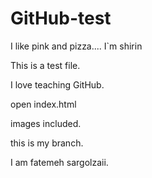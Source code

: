 # GitHub-test


I like pink and pizza....
I`m shirin

This is a test file.

I love teaching GitHub.

open index.html

images included.

this is my branch.

I am fatemeh sargolzaii.